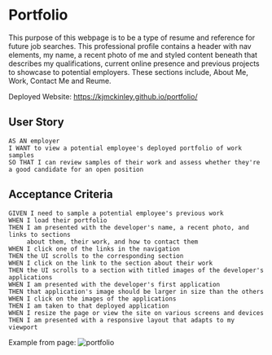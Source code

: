 # Portfolio

This purpose of this webpage is to be a type of resume and reference for future job searches. This professional profile contains a header with nav elements, my name, a recent photo of me and styled content beneath that describes my qualifications, current online presence and previous projects to showcase to potential employers. These sections include, About Me, Work, Contact Me and Reume. 

Deployed Website: https://kjmckinley.github.io/portfolio/

## User Story

```
AS AN employer
I WANT to view a potential employee's deployed portfolio of work samples
SO THAT I can review samples of their work and assess whether they're a good candidate for an open position
```

## Acceptance Criteria

```
GIVEN I need to sample a potential employee's previous work
WHEN I load their portfolio
THEN I am presented with the developer's name, a recent photo, and links to sections 
     about them, their work, and how to contact them
WHEN I click one of the links in the navigation
THEN the UI scrolls to the corresponding section
WHEN I click on the link to the section about their work
THEN the UI scrolls to a section with titled images of the developer's applications
WHEN I am presented with the developer's first application
THEN that application's image should be larger in size than the others
WHEN I click on the images of the applications
THEN I am taken to that deployed application
WHEN I resize the page or view the site on various screens and devices
THEN I am presented with a responsive layout that adapts to my viewport
```

Example from page:
![portfolio](/assests/Images/screenshot.PNG)

